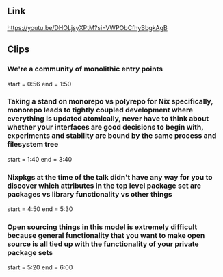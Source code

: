 ## Link
https://youtu.be/DHOLjsyXPtM?si=VWPObCfhyBbgkAgB

## Clips

### We're a community of monolithic entry points
start = 0:56
end = 1:50

### Taking a stand on monorepo vs polyrepo for Nix specifically, monorepo leads to tightly coupled development where everything is updated atomically, never have to think about whether your interfaces are good decisions to begin with, experiments and stability are bound by the same process and filesystem tree
start = 1:40
end = 3:40

### Nixpkgs at the time of the talk didn't have any way for you to discover which attributes in the top level package set are packages vs library functionality vs other things
start = 4:50
end = 5:30

### Open sourcing things in this model is extremely difficult because general functionality that you want to make open source is all tied up with the functionality of your private package sets
start = 5:20
end = 6:00
